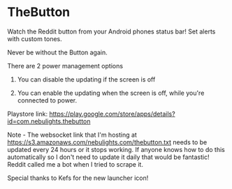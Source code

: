 # TheButton

Watch the Reddit button from your Android phones status bar! Set alerts with custom tones.

Never be without the Button again.

There are 2 power management options

1) You can disable the updating if the screen is off

2) You can enable the updating when the screen is off, while you're connected to power.

Playstore link: https://play.google.com/store/apps/details?id=com.nebulights.thebutton

Note - The websocket link that I'm hosting at https://s3.amazonaws.com/nebulights.com/thebutton.txt needs to be updated every 24 hours or it stops working.  If anyone knows how to do this automatically so I don't need to update it daily that would be fantastic!  Reddit called me a bot when I tried to scrape it.

Special thanks to Kefs for the new launcher icon!


